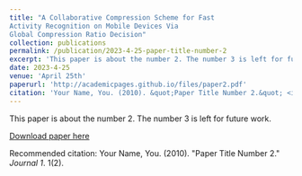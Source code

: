 ```yaml
---
title: "A Collaborative Compression Scheme for Fast
Activity Recognition on Mobile Devices Via
Global Compression Ratio Decision"
collection: publications
permalink: /publication/2023-4-25-paper-title-number-2
excerpt: 'This paper is about the number 2. The number 3 is left for future work.'
date: 2023-4-25
venue: 'April 25th'
paperurl: 'http://academicpages.github.io/files/paper2.pdf'
citation: 'Your Name, You. (2010). &quot;Paper Title Number 2.&quot; <i>Journal 1</i>. 1(2).'
---
```

This paper is about the number 2. The number 3 is left for future work.

[Download paper here](https://l-junjie.github.io/liangjunjie.github.io/files/files/A_Collaborative_Compression_Scheme_for_Fast_Activity_Recognition_on_Mobile_Devices_Via_Global_Compression_Ratio_Decision.pdf)

Recommended citation: Your Name, You. (2010). "Paper Title Number 2." <i>Journal 1</i>. 1(2).

